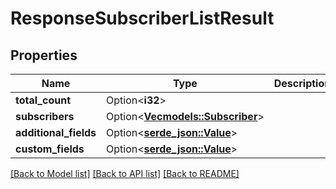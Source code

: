 # ResponseSubscriberListResult

## Properties

Name | Type | Description | Notes
------------ | ------------- | ------------- | -------------
**total_count** | Option<**i32**> |  | [optional]
**subscribers** | Option<[**Vec<models::Subscriber>**](Subscriber.md)> |  | [optional]
**additional_fields** | Option<[**serde_json::Value**](.md)> |  | [optional]
**custom_fields** | Option<[**serde_json::Value**](.md)> |  | [optional]

[[Back to Model list]](../README.md#documentation-for-models) [[Back to API list]](../README.md#documentation-for-api-endpoints) [[Back to README]](../README.md)


